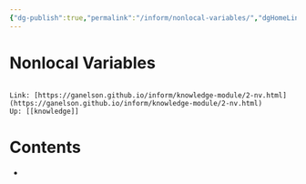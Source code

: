 ```yaml
---
{"dg-publish":true,"permalink":"/inform/nonlocal-variables/","dgHomeLink":true,"dgPassFrontmatter":false}
---
```


# Nonlocal Variables
```ad-info

Link: [https://ganelson.github.io/inform/knowledge-module/2-nv.html](https://ganelson.github.io/inform/knowledge-module/2-nv.html)
Up: [[knowledge]]
```

# Contents
- 